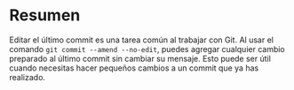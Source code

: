 # Resumen

Editar el último commit es una tarea común al trabajar con Git. Al usar el comando `git commit --amend --no-edit`, puedes agregar cualquier cambio preparado al último commit sin cambiar su mensaje. Esto puede ser útil cuando necesitas hacer pequeños cambios a un commit que ya has realizado.
